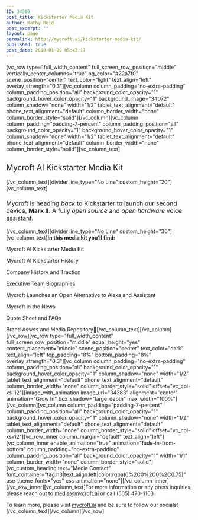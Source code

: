 ```yaml
---
ID: 34369
post_title: Kickstarter Media Kit
author: Kathy Reid
post_excerpt: ""
layout: page
permalink: http://mycroft.ai/kickstarter-media-kit/
published: true
post_date: 2018-01-09 05:42:17
---
```

[vc_row type="full_width_content" full_screen_row_position="middle" vertically_center_columns="true" bg_color="#22a7f0" scene_position="center" text_color="light" text_align="left" overlay_strength="0.3"][vc_column column_padding="no-extra-padding" column_padding_position="all" background_color_opacity="1" background_hover_color_opacity="1" background_image="34072" column_shadow="none" width="1/2" tablet_text_alignment="default" phone_text_alignment="default" column_border_width="none" column_border_style="solid"][/vc_column][vc_column column_padding="padding-7-percent" column_padding_position="all" background_color_opacity="1" background_hover_color_opacity="1" column_shadow="none" width="1/2" tablet_text_alignment="default" phone_text_alignment="default" column_border_width="none" column_border_style="solid"][vc_column_text]
<h2><span style="font-weight: 400;">Mycroft AI Kickstarter Media Kit</span></h2>
[/vc_column_text][divider line_type="No Line" custom_height="20"][vc_column_text]
<h3><span style="font-weight: 400;">Mycroft is heading </span><i><span style="font-weight: 400;">back</span></i><span style="font-weight: 400;"> to Kickstarter to launch our second device, <strong>Mark II</strong>. A fully <em>open source</em> and <em>open hardware</em> voice assistant. </span></h3>
[/vc_column_text][divider line_type="No Line" custom_height="30"][vc_column_text]<b>In this media kit you’ll find:</b>

<span style="font-weight: 400;">Mycroft AI Kickstarter Media Kit</span>

<span style="font-weight: 400;">Mycroft AI Kickstarter History</span>

<span style="font-weight: 400;">Company History and Traction</span>

<span style="font-weight: 400;">Executive Team Biographies</span>

<span style="font-weight: 400;">Mycroft Launches an Open Alternative to Alexa and Assistant</span>

<span style="font-weight: 400;">Mycroft in the News</span>

<span style="font-weight: 400;">Quote Sheet and FAQs</span>

<span style="font-weight: 400;">Brand Assets and Media Repository</span><span style="font-weight: 400;"></span>[/vc_column_text][/vc_column][/vc_row][vc_row type="full_width_content" full_screen_row_position="middle" equal_height="yes" content_placement="middle" scene_position="center" text_color="dark" text_align="left" top_padding="8%" bottom_padding="8%" overlay_strength="0.3"][vc_column column_padding="no-extra-padding" column_padding_position="all" background_color_opacity="1" background_hover_color_opacity="1" column_shadow="none" width="1/2" tablet_text_alignment="default" phone_text_alignment="default" column_border_width="none" column_border_style="solid" offset="vc_col-xs-12"][image_with_animation image_url="34383" alignment="center" animation="Grow In" box_shadow="large_depth" max_width="100%"][/vc_column][vc_column column_padding="padding-7-percent" column_padding_position="all" background_color_opacity="1" background_hover_color_opacity="1" column_shadow="none" width="1/2" tablet_text_alignment="default" phone_text_alignment="default" column_border_width="none" column_border_style="solid" offset="vc_col-xs-12"][vc_row_inner column_margin="default" text_align="left"][vc_column_inner enable_animation="true" animation="fade-in-from-bottom" column_padding="no-extra-padding" column_padding_position="all" background_color_opacity="1" width="1/1" column_border_width="none" column_border_style="solid"][vc_custom_heading text="Media Contact" font_container="tag:h3|text_align:left|color:rgba(0%2C0%2C0%2C0.75)" use_theme_fonts="yes" css_animation="none"][/vc_column_inner][/vc_row_inner][vc_column_text]<span style="font-weight: 400;">For more information or any press inquiries, please reach out to </span><a href="mailto:media@mycroft.ai"><span style="font-weight: 400;">media@mycroft.ai</span></a><span style="font-weight: 400;"> or call (505) 470-1103</span>

<span style="font-weight: 400;">To learn more, please visit </span><a href="https://mycroft.ai/"><span style="font-weight: 400;">mycroft.ai</span></a><span style="font-weight: 400;"> and be sure to follow our socials!</span>[/vc_column_text][/vc_column][/vc_row]